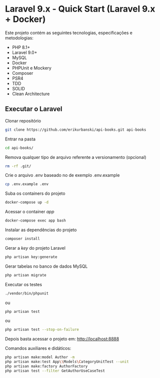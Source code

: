 
# Laravel 9.x - Quick Start (Laravel 9.x + Docker)

Este projeto contém as seguintes tecnologias, especificações e metodologias:

- PHP 8.1+
- Laravel 9.0+
- MySQL
- Docker
- PHPUnit e Mockery
- Composer
- PSR4
- TDD
- SOLID
- Clean Architecture

## Executar o Laravel

Clonar repositório
```sh
git clone https://github.com/erikurbanski/api-books.git api-books
```

Entrar na pasta
```sh
cd api-books/
```

Remova qualquer tipo de arquivo referente a versionamento (opcional)
```sh
rm -rf .git/
```

Crie o arquivo .env baseado no de exemplo .env.example
```sh
cp .env.example .env
```

Suba os containers do projeto
```sh
docker-compose up -d
```

Acessar o container *app*
```sh
docker-compose exec app bash
```

Instalar as dependências do projeto
```sh
composer install
```

Gerar a *key* do projeto Laravel
```sh
php artisan key:generate
```

Gerar tabelas no banco de dados MySQL
```sh
php artisan migrate
```

Executar os testes
```sh
./vendor/bin/phpunit 
```
ou
```sh
php artisan test
```
ou
```sh
php artisan test --stop-on-failure
```

Depois basta acessar o projeto em:
[http://localhost:8888](http://localhost:8888)

Comandos auxiliares e didáticos:

```sh
php artisan make:model Author -m
php artisan make:test App\\Models\CategoryUnitTest --unit
php artisan make:factory AuthorFactory 
php artisan test --filter GetAuthorUseCaseTest
```
